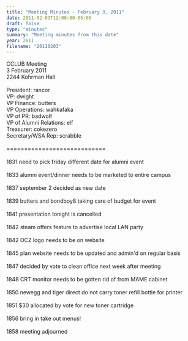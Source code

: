 ```yaml
---
title: "Meeting Minutes - February 3, 2011"
date: 2011-02-03T12:00:00-05:00
draft: false
type: "minutes"
summary: "Meeting minutes from this date"
year: 2011
filename: "20110203"
---
```


CCLUB Meeting<br />
3 February 2011<br />
2244 Kohrman Hall<br />
<br />
President: rancor<br />
VP: dwight<br />
VP Finance: butters<br />
VP Operations: wahkafaka<br />
VP of PR: badwolf<br />
VP of Alumni Relations: elf<br />
Treasurer: cokezero<br />
Secretary/WSA Rep: scrabble<br />
<br />
============================<br />
<br />
1831 need to pick friday different date for alumni event<br />
<br />
1833 alumni event/dinner needs to be marketed to entire campus<br />
<br />
1837 september 2 decided as new date<br />
<br />
1839 butters and bondboy8 taking care of budget for event<br />
<br />
1841 presentation tonight is cancelled<br />
<br />
1842 steam offers feature to advertise local LAN party<br />
<br />
1842 OCZ logo needs to be on website<br />
<br />
1845 plan website needs to be updated and admin'd on regular basis<br />
<br />
1847 decided by vote to clean office next week after meeting<br />
<br />
1848 CRT monitor needs to be gotten rid of from MAME cabinet<br />
<br />
1850 newegg and tiger direct do not carry toner refill bottle for printer<br />
<br />
1851 $30 allocated by vote for new toner cartridge<br />
<br />
1856 bring in take out menus!<br />
<br />
1858 meeting adjourned<br />
